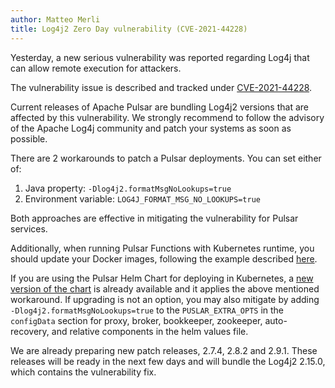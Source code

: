 ```yaml
---
author: Matteo Merli
title: Log4j2 Zero Day vulnerability (CVE-2021-44228)
---
```


Yesterday, a new serious vulnerability was reported regarding Log4j that can
allow remote execution for attackers.

The vulnerability issue is described and tracked under [CVE-2021-44228](https://nvd.nist.gov/vuln/detail/CVE-2021-44228).

Current releases of Apache Pulsar are bundling Log4j2 versions that are
affected by this vulnerability. We strongly recommend to follow the advisory of the
Apache Log4j community and patch your systems as soon as possible.

There are 2 workarounds to patch a Pulsar deployments. You can set either of:

 1. Java property: `-Dlog4j2.formatMsgNoLookups=true`
 2. Environment variable: `LOG4J_FORMAT_MSG_NO_LOOKUPS=true`

Both approaches are effective in mitigating the vulnerability for Pulsar
services.

Additionally, when running Pulsar Functions with Kubernetes runtime, you should update
your Docker images, following the example described [here](https://github.com/lhotari/pulsar-docker-images-patch-CVE-2021-44228).

If you are using the Pulsar Helm Chart for deploying in Kubernetes, a [new
version of the chart](https://github.com/apache/pulsar-helm-chart/releases/tag/pulsar-2.7.6) is already available and it applies the above mentioned workaround.
If upgrading is not an option, you may also mitigate by adding `-Dlog4j2.formatMsgNoLookups=true` to the `PUSLAR_EXTRA_OPTS` in the `configData` section for proxy, broker, bookkeeper, zookeeper, auto-recovery, and relative components in the helm values file.

We are already preparing new patch releases, 2.7.4, 2.8.2 and 2.9.1. These
releases will be ready in the next few days and will bundle the Log4j2 2.15.0,
which contains the vulnerability fix.

